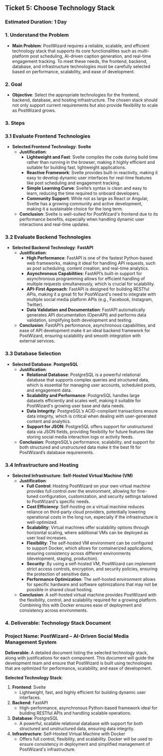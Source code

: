 ## Ticket 5: Choose Technology Stack

### Estimated Duration: 1 Day

### 1. **Understand the Problem**

- **Main Problem**: PostWizard requires a reliable, scalable, and efficient technology stack that supports its core functionalities such as multi-platform post scheduling, AI-driven caption generation, and real-time engagement tracking. To meet these needs, the frontend, backend, database, and infrastructure technologies must be carefully selected based on performance, scalability, and ease of development.

### 2. **Goal**

- **Objective**: Select the appropriate technologies for the frontend, backend, database, and hosting infrastructure. The chosen stack should not only support current requirements but also provide flexibility to scale as PostWizard grows.

### 3. **Steps**

### 3.1 Evaluate Frontend Technologies

- **Selected Frontend Technology**: **Svelte**
    - **Justification**:
        - **Lightweight and Fast**: Svelte compiles the code during build time rather than running in the browser, making it highly efficient and suitable for building fast, lightweight applications.
        - **Reactive Framework**: Svelte provides built-in reactivity, making it easy to develop dynamic user interfaces for real-time features like post scheduling and engagement tracking.
        - **Simple Learning Curve**: Svelte’s syntax is clean and easy to learn, reducing the time required to onboard developers.
        - **Community Support**: While not as large as React or Angular, Svelte has a growing community and active development, making it a sustainable choice for the long term.
    - **Conclusion**: Svelte is well-suited for PostWizard's frontend due to its performance benefits, especially when handling dynamic user interactions and real-time updates.

### 3.2 Evaluate Backend Technologies

- **Selected Backend Technology**: **FastAPI**
    - **Justification**:
        - **High Performance**: FastAPI is one of the fastest Python-based web frameworks, making it ideal for handling API requests, such as post scheduling, content creation, and real-time analytics.
        - **Asynchronous Capabilities**: FastAPI’s built-in support for asynchronous programming allows for efficient handling of multiple requests simultaneously, which is crucial for scalability.
        - **API-First Approach**: FastAPI is designed for building RESTful APIs, making it a great fit for PostWizard's need to integrate with multiple social media platform APIs (e.g., Facebook, Instagram, Twitter).
        - **Data Validation and Documentation**: FastAPI automatically generates API documentation (OpenAPI) and performs data validation, simplifying both development and testing.
    - **Conclusion**: FastAPI’s performance, asynchronous capabilities, and ease of API development make it an ideal backend framework for PostWizard, ensuring scalability and smooth integration with external services.

### 3.3 Database Selection

- **Selected Database**: **PostgreSQL**
    - **Justification**:
        - **Relational Database**: PostgreSQL is a powerful relational database that supports complex queries and structured data, which is essential for managing user accounts, scheduled posts, and engagement data.
        - **Scalability and Performance**: PostgreSQL handles large datasets efficiently and scales well, making it suitable for PostWizard's growing user base and data needs.
        - **Data Integrity**: PostgreSQL’s ACID-compliant transactions ensure data integrity, which is critical when dealing with user-generated content and analytics.
        - **Support for JSON**: PostgreSQL offers support for unstructured data via JSON fields, providing flexibility for future features like storing social media interaction logs or activity feeds.
    - **Conclusion**: PostgreSQL’s performance, scalability, and support for both structured and unstructured data make it the best fit for PostWizard’s database requirements.

### 3.4 Infrastructure and Hosting

- **Selected Infrastructure**: **Self-Hosted Virtual Machine (VM)**
    - **Justification**:
        - **Full Control**: Hosting PostWizard on your own virtual machine provides full control over the environment, allowing for fine-tuned configuration, customization, and security settings tailored to PostWizard's specific needs.
        - **Cost Efficiency**: Self-hosting on a virtual machine reduces reliance on third-party cloud providers, potentially lowering operational costs in the long run, especially if the infrastructure is well-optimized.
        - **Scalability**: Virtual machines offer scalability options through horizontal scaling, where additional VMs can be deployed as user load increases.
        - **Flexibility**: The self-hosted VM environment can be configured to support Docker, which allows for containerized applications, ensuring consistency across different environments (development, staging, production).
        - **Security**: By using a self-hosted VM, PostWizard can implement strict access controls, encryption, and security policies, ensuring the protection of sensitive data.
        - **Performance Optimization**: The self-hosted environment allows for specific hardware and software optimizations that may not be possible in shared cloud hosting.
    - **Conclusion**: A self-hosted virtual machine provides PostWizard with the flexibility, control, and scalability required for a growing platform. Combining this with Docker ensures ease of deployment and consistency across environments.

### 4. **Deliverable**: Technology Stack Document

### Project Name: PostWizard – AI-Driven Social Media Management System

**Deliverable**: A detailed document listing the selected technology stack, along with justifications for each component. This document will guide the development team and ensure that PostWizard is built using technologies that are optimized for performance, scalability, and ease of development.

**Selected Technology Stack**:

1. **Frontend**: Svelte
    - Lightweight, fast, and highly efficient for building dynamic user interfaces.
2. **Backend**: FastAPI
    - High-performance, asynchronous Python-based framework ideal for building RESTful APIs and handling scalable operations.
3. **Database**: PostgreSQL
    - A powerful, scalable relational database with support for both structured and unstructured data, ensuring data integrity.
4. **Infrastructure**: Self-Hosted Virtual Machine with Docker
    - Offers full control, flexibility, and scalability. Docker will be used to ensure consistency in deployment and simplified management of PostWizard's infrastructure.

	

